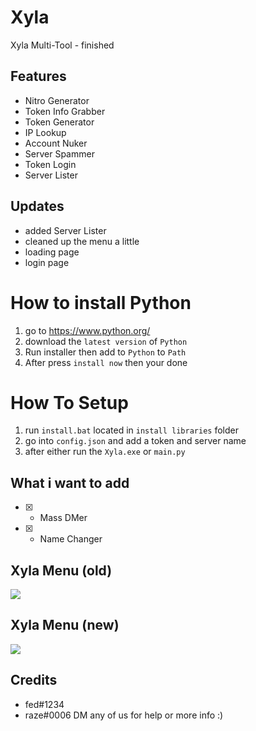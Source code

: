 # Xyla

Xyla Multi-Tool - finished

## Features
- Nitro Generator
- Token Info Grabber
- Token Generator
- IP Lookup
- Account Nuker
- Server Spammer
- Token Login
-  Server Lister

## Updates
- added Server Lister
- cleaned up the menu a little
- loading page
- login page

# How to install Python
1. go to https://www.python.org/
2. download the `latest version` of `Python`
3. Run installer then add to `Python` to `Path` 
4. After press `install now` then your done

# How To Setup
1. run `install.bat` located in `install libraries` folder
2. go into `config.json` and add a token and server name
3. after either run the `Xyla.exe` or `main.py` 

## What i want to add
- [X] - Mass DMer
- [X] - Name Changer

## Xyla Menu (old)
<img src="https://cdn.discordapp.com/attachments/715735357290840188/961907071811485706/unknown.png">

## Xyla Menu (new)
<img src="https://cdn.discordapp.com/attachments/962387650097082438/962802009268953098/unknown.png">

## Credits
- fed#1234
- raze#0006
DM any of us for help or more info :)
